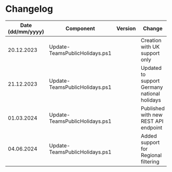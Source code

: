 # Changelog

|Date (dd/mm/yyyy)|Component|Version|Change|
|---|---|---|---|
|20.12.2023|Update-TeamsPublicHolidays.ps1||Creation with UK support only|
|21.12.2023|Update-TeamsPublicHolidays.ps1||Updated to support Germany national holidays|
|01.03.2024|Update-TeamsPublicHolidays.ps1||Published with new REST API endpoint|
|04.06.2024|Update-TeamsPublicHolidays.ps1||Added support for Regional filtering |